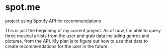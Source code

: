 # spot.me
project using Spotify API for recommendations

This is just the beginning of my current project. As of now, I'm able to query three musical artists from the user and grab data including genres and pictures, from the API. My plan is to figure out how to use that data to create recommendations for the user in the future.
